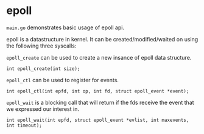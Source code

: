 epoll
====

`main.go` demonstrates basic usage of epoll api. 

epoll is a datastructure in kernel. It can be created/modified/waited on using the following three syscalls:

`epoll_create` can be used to create a new insance of epoll data structure.
```
int epoll_create(int size);
```

`epoll_ctl` can be used to register for events.
```
int epoll_ctl(int epfd, int op, int fd, struct epoll_event *event);
```

`epoll_wait` is a blocking call that will return if the fds receive the event
that we expressed our interest in.
```
int epoll_wait(int epfd, struct epoll_event *evlist, int maxevents, int timeout);
```
